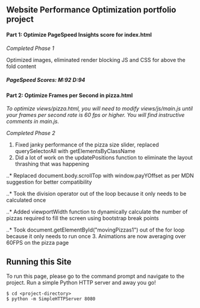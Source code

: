 ## Website Performance Optimization portfolio project

#### Part 1: Optimize PageSpeed Insights score for index.html

*Completed Phase 1*

Optimized images, eliminated render blocking JS and CSS for above the fold content
##### PageSpeed Scores: M:92 D:94

#### Part 2: Optimize Frames per Second in pizza.html

*To optimize views/pizza.html, you will need to modify views/js/main.js until your frames per second rate is 60 fps or higher. You will find instructive comments in main.js.*

*Completed Phase 2*

1. Fixed janky performance of the pizza size slider, replaced querySelectorAll with getElementsByClassName
2. Did a lot of work on the updatePositions function to eliminate the layout thrashing that was happening

..* Replaced document.body.scrollTop with window.payYOffset as per MDN suggestion for better compatibility

..* Took the division operator out of the loop because it only needs to be calculated once

..* Added viewportWidth function to dynamically calculate the number of pizzas required to fill the screen using bootstrap break points

..* Took document.getElementById("movingPizzas1") out of the for loop because it only needs to run once
3. Animations are now averaging over 60FPS on the pizza page

## Running this Site
To run this page, please go to the command prompt and navigate to the project. Run a simple Python HTTP server and away you go!

```
$ cd <project-directory>
$ python -m SimpleHTTPServer 8080
```
